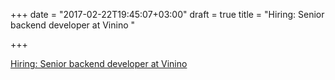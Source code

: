 +++
date = "2017-02-22T19:45:07+03:00"
draft = true
title = "Hiring: Senior backend developer at Vinino "

+++

<p><a href="https://www.vivino.com/jobs/senior-backend-developer">Hiring: Senior backend developer at Vinino </a></p>
